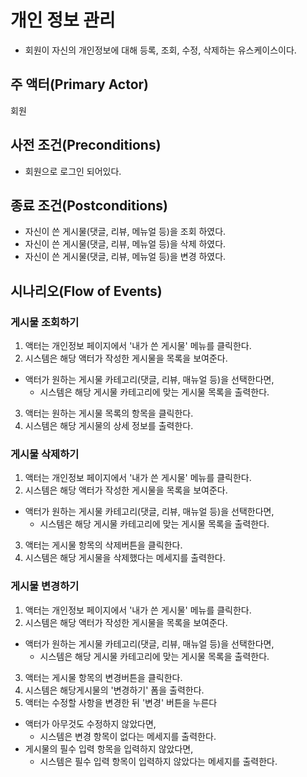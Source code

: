 # 개인 정보 관리
- 회원이 자신의 개인정보에 대해 등록, 조회, 수정, 삭제하는 유스케이스이다.

## 주 액터(Primary Actor)
회원

## 사전 조건(Preconditions)
- 회원으로 로그인 되어있다.

## 종료 조건(Postconditions)
- 자신이 쓴 게시물(댓글, 리뷰, 메뉴얼 등)을 조회 하였다.
- 자신이 쓴 게시물(댓글, 리뷰, 메뉴얼 등)을 삭제 하였다.
- 자신이 쓴 게시물(댓글, 리뷰, 메뉴얼 등)을 변경 하였다.

## 시나리오(Flow of Events)

### 게시물 조회하기
1. 액터는 개인정보 페이지에서 '내가 쓴 게시물' 메뉴를 클릭한다.
2. 시스템은 해당 액터가 작성한 게시물을 목록을 보여준다.
  - 액터가 원하는 게시물 카테고리(댓글, 리뷰, 매뉴얼 등)을 선택한다면,
    - 시스템은 해당 게시물 카테고리에 맞는 게시물 목록을 출력한다.
3. 액터는 원하는 게시물 목록의 항목을 클릭한다.
4. 시스템은 해당 게시물의 상세 정보를 출력한다.

### 게시물 삭제하기
1. 액터는 개인정보 페이지에서 '내가 쓴 게시물' 메뉴를 클릭한다.
2. 시스템은 해당 액터가 작성한 게시물을 목록을 보여준다.
  - 액터가 원하는 게시물 카테고리(댓글, 리뷰, 매뉴얼 등)을 선택한다면,
    - 시스템은 해당 게시물 카테고리에 맞는 게시물 목록을 출력한다.
3. 액터는 게시물 항목의 삭제버튼을 클릭한다.
4. 시스템은 해당 게시물을 삭제했다는 메세지를 출력한다.
      
### 게시물 변경하기
1. 액터는 개인정보 페이지에서 '내가 쓴 게시물' 메뉴를 클릭한다.
2. 시스템은 해당 액터가 작성한 게시물을 목록을 보여준다.
  - 액터가 원하는 게시물 카테고리(댓글, 리뷰, 매뉴얼 등)을 선택한다면,
    - 시스템은 해당 게시물 카테고리에 맞는 게시물 목록을 출력한다.
3. 액터는 게시물 항목의 변경버튼을 클릭한다.
4. 시스템은 해당게시물의 '변경하기' 폼을 출력한다.
5. 액터는 수정할 사항을 변경한 뒤 '변경' 버튼을 누른다
  - 액터가 아무것도 수정하지 않았다면,
    - 시스템은 변경 항목이 없다는 메세지를 출력한다.
  - 게시물의 필수 입력 항목을 입력하지 않았다면,
    - 시스템은 필수 입력 항목이 입력하지 않았다는 메세지를 출력한다.